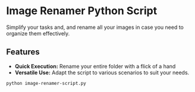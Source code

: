 # Image Renamer Python Script

Simplify your tasks and, and rename all your images in case you need to organize them effectively.

## Features

- **Quick Execution:** Rename your entire folder with a flick of a hand
- **Versatile Use:** Adapt the script to various scenarios to suit your needs.

```bash
python image-renamer-script.py
